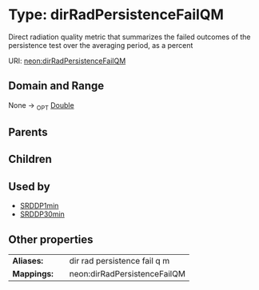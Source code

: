 
# Type: dirRadPersistenceFailQM


Direct radiation quality metric that summarizes  the failed outcomes of the persistence test over the averaging period, as a percent

URI: [neon:dirRadPersistenceFailQM](https://data.neonscience.org/dirRadPersistenceFailQM)


## Domain and Range

None ->  <sub>OPT</sub> [Double](types/Double.md)

## Parents


## Children


## Used by

 * [SRDDP1min](SRDDP1min.md)
 * [SRDDP30min](SRDDP30min.md)

## Other properties

|  |  |  |
| --- | --- | --- |
| **Aliases:** | | dir rad persistence fail q m |
| **Mappings:** | | neon:dirRadPersistenceFailQM |

